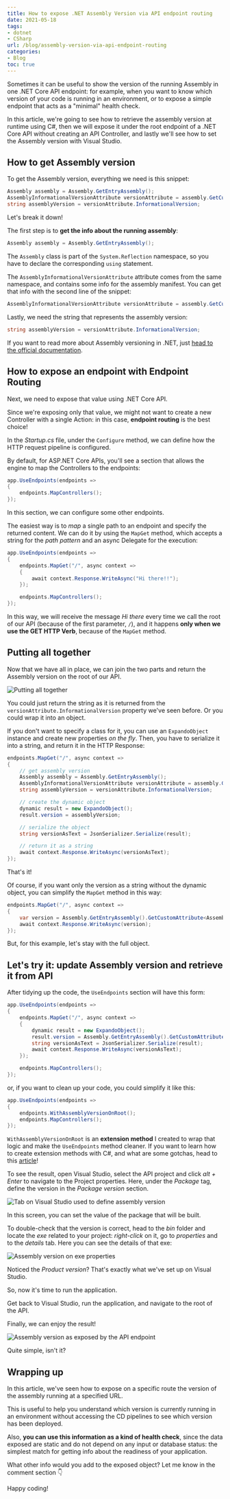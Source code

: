 ```yaml
---
title: How to expose .NET Assembly Version via API endpoint routing
date: 2021-05-18
tags:
- dotnet
- CSharp
url: /blog/assembly-version-via-api-endpoint-routing
categories:
- Blog
toc: true
---
```


Sometimes it can be useful to show the version of the running Assembly in one .NET Core API endpoint: for example, when you want to know which version of your code is running in an environment, or to expose a simple endpoint that acts as a "minimal" health check.

In this article, we're going to see how to retrieve the assembly version at runtime using C#, then we will expose it under the root endpoint of a .NET Core API without creating an API Controller, and lastly we'll see how to set the Assembly version with Visual Studio.

## How to get Assembly version

To get the Assembly version, everything we need is this snippet:

```cs
Assembly assembly = Assembly.GetEntryAssembly();
AssemblyInformationalVersionAttribute versionAttribute = assembly.GetCustomAttribute<AssemblyInformationalVersionAttribute>();
string assemblyVersion = versionAttribute.InformationalVersion;
```

Let's break it down!

The first step is to **get the info about the running assembly**:

```cs
Assembly assembly = Assembly.GetEntryAssembly();
```

The `Assembly` class is part of the `System.Reflection` namespace, so you have to declare the corresponding `using` statement.

The `AssemblyInformationalVersionAttribute` attribute comes from the same namespace, and contains some info for the assembly manifest. You can get that info with the second line of the snippet:

```cs
AssemblyInformationalVersionAttribute versionAttribute = assembly.GetCustomAttribute<AssemblyInformationalVersionAttribute>();
```

Lastly, we need the string that represents the assembly version:

```cs
string assemblyVersion = versionAttribute.InformationalVersion;
```

If you want to read more about Assembly versioning in .NET, just [head to the official documentation](https://docs.microsoft.com/en-us/dotnet/standard/assembly/versioning "Assemby versioning documentation on Microsoft Docs").

## How to expose an endpoint with Endpoint Routing

Next, we need to expose that value using .NET Core API.

Since we're exposing only that value, we might not want to create a new Controller with a single Action: in this case, **endpoint routing** is the best choice!

In the _Startup.cs_ file, under the `Configure` method, we can define how the HTTP request pipeline is configured.

By default, for ASP.NET Core APIs, you'll see a section that allows the engine to map the Controllers to the endpoints:

```cs
app.UseEndpoints(endpoints =>
{
    endpoints.MapControllers();
});
```

In this section, we can configure some other endpoints.

The easiest way is to _map_ a single path to an endpoint and specify the returned content. We can do it by using the `MapGet` method, which accepts a string for the _path pattern_ and an async Delegate for the execution:

```cs
app.UseEndpoints(endpoints =>
{
    endpoints.MapGet("/", async context =>
    {
        await context.Response.WriteAsync("Hi there!!");
    });

    endpoints.MapControllers();
});
```

In this way, we will receive the message _Hi there_ every time we call the root of our API (because of the first parameter, `/`), and it happens **only when we use the GET HTTP Verb**, because of the `MapGet` method.

## Putting all together

Now that we have all in place, we can join the two parts and return the Assembly version on the root of our API.

![Putting all together](https://i.gifer.com/1BUC.gif)

You could just return the string as it is returned from the `versionAttribute.InformationalVersion` property we've seen before. Or you could wrap it into an object.

If you don't want to specify a class for it, you can use an `ExpandoObject` instance and create new properties _on the fly_. Then, you have to serialize it into a string, and return it in the HTTP Response:

```cs
endpoints.MapGet("/", async context =>
{
    // get assembly version
    Assembly assembly = Assembly.GetEntryAssembly();
    AssemblyInformationalVersionAttribute versionAttribute = assembly.GetCustomAttribute<AssemblyInformationalVersionAttribute>();
    string assemblyVersion = versionAttribute.InformationalVersion;

    // create the dynamic object
    dynamic result = new ExpandoObject();
    result.version = assemblyVersion;

    // serialize the object
    string versionAsText = JsonSerializer.Serialize(result);

    // return it as a string
    await context.Response.WriteAsync(versionAsText);
});
```

That's it!

Of course, if you want only the version as a string without the dynamic object, you can simplify the `MapGet` method in this way:

```cs
endpoints.MapGet("/", async context =>
{
    var version = Assembly.GetEntryAssembly().GetCustomAttribute<AssemblyInformationalVersionAttribute>().InformationalVersion;
    await context.Response.WriteAsync(version);
});
```

But, for this example, let's stay with the full object.

## Let's try it: update Assembly version and retrieve it from API

After tidying up the code, the `UseEndpoints` section will have this form:

```cs
app.UseEndpoints(endpoints =>
{
    endpoints.MapGet("/", async context =>
    {
        dynamic result = new ExpandoObject();
        result.version = Assembly.GetEntryAssembly().GetCustomAttribute<AssemblyInformationalVersionAttribute>().InformationalVersion;
        string versionAsText = JsonSerializer.Serialize(result);
        await context.Response.WriteAsync(versionAsText);
    });

    endpoints.MapControllers();
});
```

or, if you want to clean up your code, you could simplify it like this:

```cs
app.UseEndpoints(endpoints =>
{
    endpoints.WithAssemblyVersionOnRoot();
    endpoints.MapControllers();
});
```

`WithAssemblyVersionOnRoot` is an **extension method** I created to wrap that logic and make the `UseEndpoints` method cleaner. If you want to learn how to create extension methods with C#, and what are some gotchas, head to this [article](./csharp-extension-methods "How you can create extension methods in C#")!

To see the result, open Visual Studio, select the API project and click _alt + Enter_ to navigate to the Project properties. Here, under the _Package_ tag, define the version in the _Package version_ section.

![Tab on Visual Studio used to define assembly version](./package-version.png)

In this screen, you can set the value of the package that will be built.

To double-check that the version is correct, head to the _bin_ folder and locate the _exe_ related to your project: _right-click_ on it, go to _properties_ and to the _details_ tab. Here you can see the details of that exe:

![Assembly version on exe properties](./exe-properties.png)

Noticed the _Product version_? That's exactly what we've set up on Visual Studio.

So, now it's time to run the application.

Get back to Visual Studio, run the application, and navigate to the root of the API.

Finally, we can enjoy the result!

![Assembly version as exposed by the API endpoint](./version-on-api.png)

Quite simple, isn't it?

## Wrapping up

In this article, we've seen how to expose on a specific route the version of the assembly running at a specified URL.

This is useful to help you understand which version is currently running in an environment without accessing the CD pipelines to see which version has been deployed.

Also, **you can use this information as a kind of health check**, since the data exposed are static and do not depend on any input or database status: the simplest match for getting info about the readiness of your application.

What other info would you add to the exposed object? Let me know in the comment section 👇

Happy coding!
